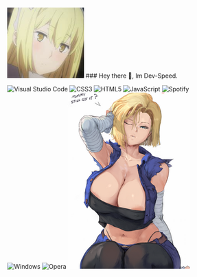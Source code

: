  ![Profile Picture](https://github.com/Dev-Speed/Dev-Speed/blob/main/image_2022-07-19_014151566.png) ### Hey there 👋, Im Dev-Speed. 
 


![Visual Studio Code](https://img.shields.io/badge/Visual%20Studio%20Code-0078d7.svg?style=for-the-badge&logo=visual-studio-code&logoColor=white) ![CSS3](https://img.shields.io/badge/css3-%231572B6.svg?style=for-the-badge&logo=css3&logoColor=white) ![HTML5](https://img.shields.io/badge/html5-%23E34F26.svg?style=for-the-badge&logo=html5&logoColor=white) ![JavaScript](https://img.shields.io/badge/javascript-%23323330.svg?style=for-the-badge&logo=javascript&logoColor=%23F7DF1E) ![Spotify](https://img.shields.io/badge/Spotify-1ED760?style=for-the-badge&logo=spotify&logoColor=white) ![Windows](https://img.shields.io/badge/Windows-0078D6?style=for-the-badge&logo=windows&logoColor=white) ![Opera](https://img.shields.io/badge/Opera-FF1B2D?style=for-the-badge&logo=Opera&logoColor=white)
![LInChat](https://github.com/Dev-Speed/Dev-Speed/blob/main/image_2022-07-19_014612200.png)
